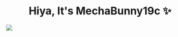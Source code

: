 <h1 align="center">
  Hiya, It's MechaBunny19c ✨
</h1>

<!-- 

<p align="center" width="100%">
    [![Readme Quotes](https://quotes-github-readme.vercel.app/api?type=horizontal&theme=dark)](https://github.com/piyushsuthar/github-readme-quotes)

    <img src="assets\bg.png" width="60%"/>
</p>

![My card name](https://cardivo.vercel.app/api?name=MechaBunny19c&description=I%20program%20intersting%20stuffs!%20Engineer%20and%20i%27m%2022%20y.o.%20Nice%20to%20meet%20you%20%F0%9F%91%8B&image=https://avatars.githubusercontent.com/u/33148052?v=4&backgroundColor=%23ecf0f1&instagram=satyawikananda&linkedin=I%20Gusti%20Ngurah%20Satya%20%20Wikananda&github=satyawikananda&twitter=satya_wikananda&pattern=leaf&colorPattern=%23eaeaea)



<p align="center" width="100%">
    <img src="https://count.getloli.com/get/@cnt?theme=rule34" alt=":name" />
</p>


**Preview**：From GuangZhou, China 🏝, love coding 🐍. A student 🏫，love photographing beautiful things🌿.

**Blog**：[Yumuing 博客：做技术的朝拜者](https://yumuing.top)

**Contact**：yumuing@outlook.com

## My Coding Project And Language
> the projects I'm working on

<!-- ![My stats](https://github-readme-stats.vercel.app/api?username=yumuing&theme=calm&show_icons=true) -->
<!-- ![Top Langs](https://github-readme-stats.vercel.app/api/top-langs/?username=yumuing&hide=html,css,Jupyter+Notebook,ruby,javascript&theme=calm&langs_count=6) -->

<div>
    <img src="https://github-readme-stats.vercel.app/api/top-langs/?username=zhuzihan728&hide=html,css,Jupyter+Notebook,ruby,Tex,javascript&theme=calm&langs_count=6&layout=compact" />
</div>

<br><br>


<!-- https://codeacg.xlog.app/github-mei-hua-ri-ji---you-cai-you-ai-wan-md

https://github.com/satyawikananda/satyawikananda/blob/master/README.md?plain=1 -->
